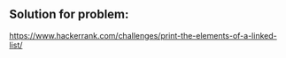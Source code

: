 ## Solution for problem:
https://www.hackerrank.com/challenges/print-the-elements-of-a-linked-list/